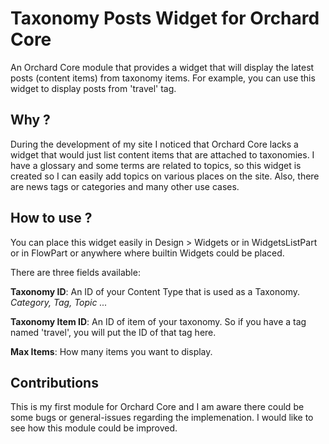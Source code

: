 # Taxonomy Posts Widget for Orchard Core

An Orchard Core module that provides a widget that will display the latest posts (content items) from taxonomy items. For example, you can use this widget to display posts from 'travel' tag. 

## Why ?
During the development of my site I noticed that Orchard Core lacks a widget that would just list content items that are attached to taxonomies. I have a glossary and some terms are related to topics, so this widget is created so I can easily add topics on various places on the site. Also, there are news tags or categories and many other use cases.

## How to use ?
You can place this widget easily in Design > Widgets or in WidgetsListPart or in FlowPart or anywhere where builtin Widgets could be placed.

There are three fields available:

**Taxonomy ID**:  An ID of your Content Type that is used as a Taxonomy.  *Category, Tag, Topic ...*

**Taxonomy Item ID**: An ID of item of your taxonomy. So if you have a tag named 'travel', you will put the ID of that tag here.

**Max Items**:  How many items you want to display.

## Contributions

This is my first module for Orchard Core and I am aware there could be some bugs or general-issues regarding the implemenation. I would like to see how this module could be improved.
